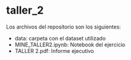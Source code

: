 # taller_2

Los archivos del repositorio son los siguientes:

- data: carpeta con el dataset utilizado
- MINE_TALLER2.ipynb: Notebook del ejercicio
- TALLER 2.pdf: Informe ejecutivo